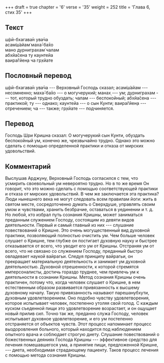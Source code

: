 +++
draft = true
chapter = '6'
verse = '35'
weight = 252
title = 'Глава 6, стих 35'
+++
## Текст

ш́рӣ-бхагава̄н ува̄ча  
асам̇ш́айам̇ маха̄-ба̄хо  
мано дурниграхам̇ чалам  
абхйа̄сена ту каунтейа  
ваира̄гйен̣а ча гр̣хйате

## Пословный перевод

ш́рӣ-бхагава̄н ува̄ча --- Верховный Господь сказал; асам̇ш́айам ---
несомненно; маха̄-ба̄хо --- о могучерукий; манах̣ --- ум; дурниграхам ---
тот, который трудно обуздать; чалам --- беспокойный; абхйа̄сена ---
практикой; ту --- однако; каунтейа --- о сын Кунти; ваира̄гйен̣а ---
отречением; ча --- также; гр̣хйате --- подчиняется.

## Перевод

Господь Шри Кришна сказал: О могучерукий сын Кунти, обуздать беспокойный
ум, конечно же, чрезвычайно трудно. Однако это можно сделать с помощью
определенной практики и отказа от мирских удовольствий.

## Комментарий

Выслушав Арджуну, Верховный Господь согласился с тем, что усмирить
своевольный ум невероятно трудно. Но в то же время Он говорит, что это
можно сделать с помощью соответствующей практики и отказа от мирских
удовольствий. В чем же заключается эта практика? Люди нынешнего века не
могут следовать всем правилам йоги: жить в святом месте, сосредоточенно
думать о Сверхдуше, управлять своим умом и чувствами, хранить безбрачие,
оставаться в уединении и т. д. Но любой, кто избрал путь сознания
Кришны, может заниматься преданным служением Господу, состоящим из
девяти видов деятельности. Первый и самый главный из них --- слушание
повествований о Кришне. Это очень могущественный вид духовной практики,
позволяющий полностью очистить ум. Чем больше человек слушает о Кришне,
тем глубже он постигает духовную науку и быстрее отказывается от всего,
что уводит его ум от Кришны. Отстраняя ум от всего, что не связано со
служением Господу, преданный быстро овладевает наукой вайрагьи. Следуя
принципу вайрагьи, он прекращает материальную деятельность и занимает ум
духовной деятельностью. Духовной отрешенности, к которой стремятся
имперсоналисты, достичь гораздо труднее, чем привлечь ум к деятельности
в сознании Кришны. Метод сознания Кришны очень практичен, потому что,
когда человек слушает о Кришне, в нем естественным образом развивается
привязанность к высшему духовному началу. Такую привязанность называют
парешанубхути, духовным удовлетворением. Оно подобно чувству
удовлетворения, которое испытывает человек, постепенно утоляя свой
голод. С каждым куском съеденной пищи это удовлетворение возрастает, и
он ощущает новый прилив сил. Точно так же, преданно служа Господу,
человек испытывает духовное удовлетворение, и его ум постепенно
отстраняется от объектов чувств. Этот процесс напоминает процесс
выздоровления больного, который находится под наблюдением опытного врача
и соблюдает строгую диету. Слушание повествований о божественных деяниях
Господа Кришны --- эффективное средство для лечения помешавшегося ума, а
принятие пищи, предложенной Кришне, --- диета, необходимая страдающему
пациенту. Таков процесс лечения с помощью метода сознания Кришны.
